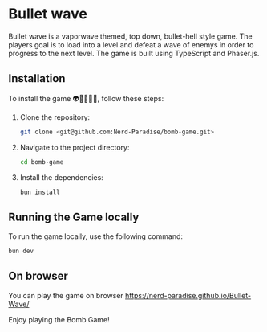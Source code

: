 # Bullet wave

Bullet wave is a vaporwave themed, top down, bullet-hell style game. The players goal is to load into a level and defeat a wave of enemys in order to progress to the next level. The game is built using TypeScript and Phaser.js.

## Installation

To install the game 👽👨‍🚀🚀🔫, follow these steps:

1. Clone the repository:
    ```sh
    git clone <git@github.com:Nerd-Paradise/bomb-game.git>
    ```
2. Navigate to the project directory:
    ```sh
    cd bomb-game
    ```
3. Install the dependencies:
    ```sh
    bun install
    ```

## Running the Game locally

To run the game locally, use the following command:
```sh
bun dev
```

## On browser

You can play the game on browser 
<https://nerd-paradise.github.io/Bullet-Wave/>

Enjoy playing the Bomb Game!
